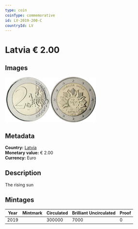 ```yaml
---
type: coin
coinType: commemorative
id: LV-2019-200-C
countryId: LV
---
```


# Latvia € 2.00

## Images

<img src="../../Images/common-2007-200.webp" height="150" alt="Front image"><img src="Images/LV-2019-200.webp" height="150" alt="Back image">

## Metadata

**Country:** [Latvia](../../Countries/Latvia/index.md)\
**Monetary value:** € 2.00\
**Currency:** Euro

## Description
The rising sun

## Mintages

| Year | Mintmark | Circulated | Brilliant Uncirculated | Proof |
| ---- | -------- | ---------- | ---------------------- | ----- |
| 2019 | | 300000 | 7000 | 0 |
